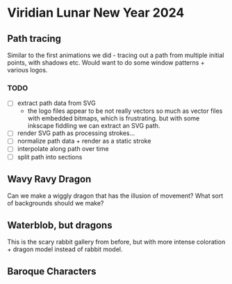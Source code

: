 # Viridian Lunar New Year 2024

## Path tracing

Similar to the first animations we did - tracing out a path from multiple
initial points, with shadows etc. Would want to do some window patterns +
various logos.

### TODO
* [ ] extract path data from SVG
  * the logo files appear to be not really vectors so much as vector files with embedded bitmaps, which is frustrating. but with some inkscape fiddling we can extract an SVG path.
* [ ] render SVG path as processing strokes...
* [ ] normalize path data + render as a static stroke
* [ ] interpolate along path over time
* [ ] split path into sections

## Wavy Ravy Dragon

Can we make a wiggly dragon that has the illusion of movement? What sort of
backgrounds should we make?

## Waterblob, but dragons

This is the scary rabbit gallery from before, but with more intense coloration + dragon model instead of rabbit model.

## Baroque Characters